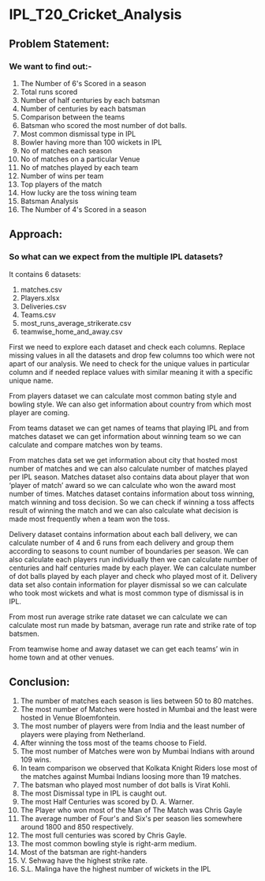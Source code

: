 # IPL_T20_Cricket_Analysis

## Problem Statement:
### We want to find out:-
1.	The Number of 6's Scored in a season
2.	Total runs scored
3.	Number of half centuries by each batsman
4.	Number of centuries by each batsman
5.	Comparison between the teams
6.	Batsman who scored the most number of dot balls.
7.	Most common dismissal type in IPL
8.	Bowler having more than 100 wickets in IPL
9.	No of matches each season
10.	No of matches on a particular Venue
11.	No of matches played by each team
12.	Number of wins per team
13.	Top players of the match
14.	How lucky are the toss wining team
15.	Batsman Analysis
16.	The Number of 4's Scored in a season

## Approach:
### So what can we expect from the multiple IPL datasets?
It contains 6 datasets:
1.	matches.csv
2.	Players.xlsx
3.	Deliveries.csv
4.	Teams.csv
5.	most_runs_average_strikerate.csv
6.	teamwise_home_and_away.csv

First we need to explore each dataset and check each columns. Replace missing values in all the datasets and drop few columns too which were not apart of our analysis. We need to check for the unique values in particular column and if needed replace values with similar meaning it with a specific unique name.

From players dataset we can calculate most common bating style and bowling style. We can also get information about country from which most player are coming.

From teams dataset we can get names of teams that playing IPL and from matches dataset we can get information about winning team so we can calculate and compare matches won by teams.

From matches data set we get information about city that hosted most number of matches and we can also calculate number of matches played per IPL season. Matches dataset also contains data about player that won ‘player of match’ award so we can calculate who won the award most number of times. Matches dataset contains information about toss winning, match winning and toss decision. So we can check if winning a toss affects result of winning the match and we can also calculate what decision is made most frequently when a team won the toss.

Delivery dataset contains information about each ball delivery, we can calculate number of 4 and 6 runs from each delivery and group them according to seasons to count number of boundaries per season. We can also calculate each players run individually then we can calculate number of centuries and half centuries made by each player. We can calculate number of dot balls played by each player and check who played most of it.
Delivery data set also contain information for player dismissal so we can calculate who took most wickets and what is most common type of dismissal is in IPL. 

From most run average strike rate dataset we can calculate we can calculate most run made by batsman, average run rate and strike rate of top batsmen.

From teamwise home and away dataset we can get each teams’ win in home town and at other venues.  

## Conclusion:
1.	The number of matches each season is lies between 50 to 80 matches.
2.	The most number of Matches were hosted in Mumbai and the least were hosted in Venue Bloemfontein.
3.	The most number of players were from India and the least number of players were playing from Netherland.
4.	After winning the toss most of the teams choose to Field.
5.	The  most number of Matches were won by Mumbai Indians with around 109 wins.
6.	In team comparison we observed that Kolkata Knight Riders lose most of the matches against Mumbai   Indians loosing more than 19 matches.
7.	The batsman who played most number of dot balls is Virat Kohli.
8.	The most Dismissal type in IPL is caught out.
9.	The most Half Centuries was scored by D. A. Warner.
10.	The Player who won most of the Man of The Match was Chris Gayle
11.	The average number of Four's and Six's per season lies somewhere around 1800 and 850 respectively.
12.	The most full centuries was scored by Chris Gayle.
13.	The most common bowling style is right-arm medium.
14.	Most of the batsman are right-handers
15.	V. Sehwag have the highest strike rate.
16.	S.L. Malinga have the highest number of wickets in the IPL
